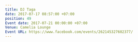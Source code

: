 ```yaml
---
title: DJ Taga
date: 2017-07-17 08:57:00 +07:00
position: 49
Event date: 2017-07-21 00:00:00 +07:00
Venue: Camelia Lounge
Event URL: https://www.facebook.com/events/262145327602377/
---
```


